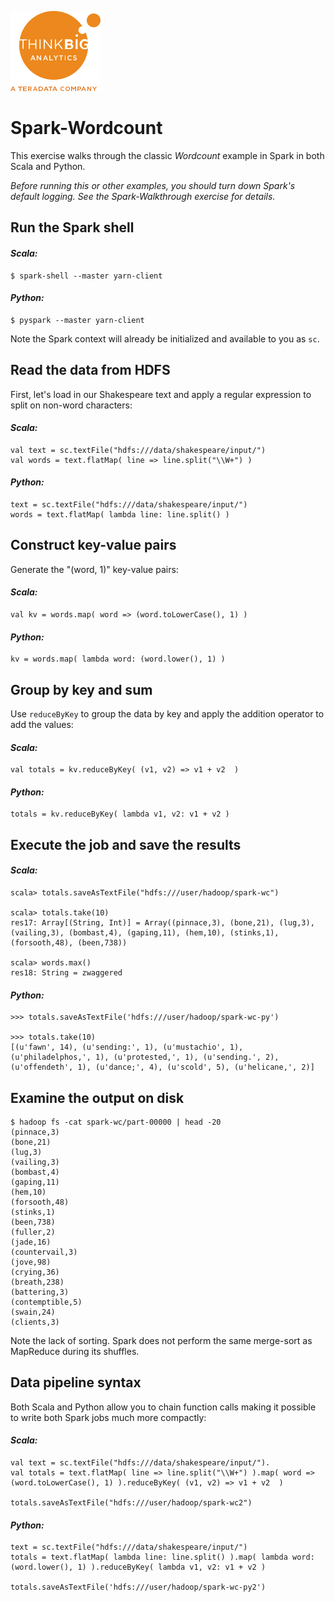 ![](../../images/ThinkBig_logo_ORANGE-RGB_tiny.png)
# Spark-Wordcount

This exercise walks through the classic *Wordcount* example in Spark in both Scala and Python.

*Before running this or other examples, you should turn down Spark's default logging. See the Spark-Walkthrough exercise for details.*

## Run the Spark shell

#### *Scala:*

    $ spark-shell --master yarn-client

#### *Python:*

    $ pyspark --master yarn-client
    
Note the Spark context will already be initialized and available to you as `sc`.

## Read the data from HDFS

First, let's load in our Shakespeare text and apply a regular expression to split on non-word characters:

#### *Scala:*

```
val text = sc.textFile("hdfs:///data/shakespeare/input/")
val words = text.flatMap( line => line.split("\\W+") )
```

#### *Python:*

```
text = sc.textFile("hdfs:///data/shakespeare/input/")
words = text.flatMap( lambda line: line.split() )
```

## Construct key-value pairs

Generate the "(word, 1)" key-value pairs:

#### *Scala:*

```
val kv = words.map( word => (word.toLowerCase(), 1) )
```

#### *Python:*

```
kv = words.map( lambda word: (word.lower(), 1) )
```


## Group by key and sum

Use `reduceByKey` to group the data by key and apply the addition operator to add the values:

#### *Scala:*

```
val totals = kv.reduceByKey( (v1, v2) => v1 + v2  )
```

#### *Python:*

```
totals = kv.reduceByKey( lambda v1, v2: v1 + v2 )
```


## Execute the job and save the results

#### *Scala:*

```
scala> totals.saveAsTextFile("hdfs:///user/hadoop/spark-wc")

scala> totals.take(10)
res17: Array[(String, Int)] = Array((pinnace,3), (bone,21), (lug,3), (vailing,3), (bombast,4), (gaping,11), (hem,10), (stinks,1), (forsooth,48), (been,738))

scala> words.max()
res18: String = zwaggered
```


#### *Python:*

```
>>> totals.saveAsTextFile('hdfs:///user/hadoop/spark-wc-py')

>>> totals.take(10)
[(u'fawn', 14), (u'sending:', 1), (u'mustachio', 1), (u'philadelphos,', 1), (u'protested,', 1), (u'sending.', 2), (u'offendeth', 1), (u'dance;', 4), (u'scold', 5), (u'helicane,', 2)]
```


## Examine the output on disk

```
$ hadoop fs -cat spark-wc/part-00000 | head -20
(pinnace,3)
(bone,21)
(lug,3)
(vailing,3)
(bombast,4)
(gaping,11)
(hem,10)
(forsooth,48)
(stinks,1)
(been,738)
(fuller,2)
(jade,16)
(countervail,3)
(jove,98)
(crying,36)
(breath,238)
(battering,3)
(contemptible,5)
(swain,24)
(clients,3)
```

Note the lack of sorting. Spark does not perform the same merge-sort as MapReduce during its shuffles.

## Data pipeline syntax

Both Scala and Python allow you to chain function calls making it possible to write both Spark jobs much more compactly:

#### *Scala:*

```
val text = sc.textFile("hdfs:///data/shakespeare/input/").
val totals = text.flatMap( line => line.split("\\W+") ).map( word => (word.toLowerCase(), 1) ).reduceByKey( (v1, v2) => v1 + v2  )

totals.saveAsTextFile("hdfs:///user/hadoop/spark-wc2")
```

#### *Python:*

```
text = sc.textFile("hdfs:///data/shakespeare/input/")
totals = text.flatMap( lambda line: line.split() ).map( lambda word: (word.lower(), 1) ).reduceByKey( lambda v1, v2: v1 + v2 )
             
totals.saveAsTextFile('hdfs:///user/hadoop/spark-wc-py2')
```

